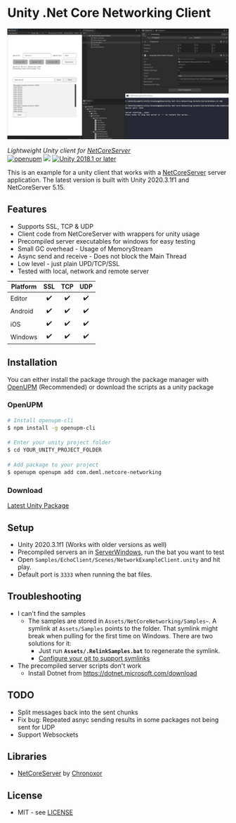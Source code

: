 # Unity .Net Core Networking Client

![Unity Editor Screenshot](./Docs/preview.png)

*Lightweight Unity client for [NetCoreServer](https://github.com/chronoxor/NetCoreServer)*  
[![openupm](https://img.shields.io/npm/v/com.deml.netcore-networking?label=openupm&registry_uri=https://package.openupm.com)](https://openupm.com/packages/com.deml.netcore-networking/) [![](https://img.shields.io/github/release-date/JohannesDeml/Unity-Net-Core-Networking-Sockets.svg)](https://github.com/supyrb/JohannesDeml/Unity-Net-Core-Networking-Sockets) [![Unity 2018.1 or later](https://img.shields.io/badge/unity-2018.1%20or%20later-green.svg?logo=unity&cacheSeconds=2592000)](https://unity3d.com/get-unity/download/archive)

This is an example for a unity client that works with a [NetCoreServer](https://github.com/chronoxor/NetCoreServer) server application. The latest version is built with Unity 2020.3.1f1 and NetCoreServer 5.15.

## Features

* Supports SSL, TCP & UDP
* Client code from NetCoreServer with wrappers for unity usage
* Precompiled server executables for windows for easy testing
* Small GC overhead - Usage of MemoryStream
* Async send and receive - Does not block the Main Thread
* Low level - just plain UPD/TCP/SSL
* Tested with local, network and remote server

| Platform | SSL  | TCP  | UDP  |
| -------- | :--: | :--: | :--: |
| Editor   |  ✔️   |  ✔️   |  ✔️   |
| Android  |  ✔️   |  ✔️   |  ✔️   |
| iOS      |  ✔️   |  ✔️   |  ✔️   |
| Windows  |  ✔️   |  ✔️   |  ✔️   |



## Installation

You can either install the package through the package manager with [OpenUPM](https://openupm.com/) (Recommended) or download the scripts as a unity package

### OpenUPM

```sh
# Install openupm-cli
$ npm install -g openupm-cli

# Enter your unity project folder
$ cd YOUR_UNITY_PROJECT_FOLDER

# Add package to your project
$ openupm openupm add com.deml.netcore-networking
```

### Download

[Latest Unity Package](../../releases/latest)



## Setup

* Unity 2020.3.1f1 (Works with older versions as well)
* Precompiled servers an in [ServerWindows](./ServerWindows), run the bat you want to test
* Open `Samples/EchoClient/Scenes/NetworkExampleClient.unity` and hit play. 
* Default port is `3333` when running the bat files.



## Troubleshooting

* I can't find the samples
  * The samples are stored in `Assets/NetCoreNetworking/Samples~`. A symlink at `Assets/Samples` points to the folder. That symlink might break when pulling for the first time on Windows. There are two solutions for it:
    * Just run **`Assets/.RelinkSamples.bat`** to regenerate the symlink.
    * [Configure your git to support symlinks](https://stackoverflow.com/a/59761201/3319358)
* The precompiled server scripts don't work
  * Install Dotnet from https://dotnet.microsoft.com/download



## TODO

* Split messages back into the sent chunks
* Fix bug: Repeated asnyc sending results in some packages not being sent for UDP
* Support Websockets



## Libraries

* [NetCoreServer](https://github.com/chronoxor/NetCoreServer) by [Chronoxor](https://github.com/chronoxor/)



## License

* MIT - see [LICENSE](./LICENSE)
